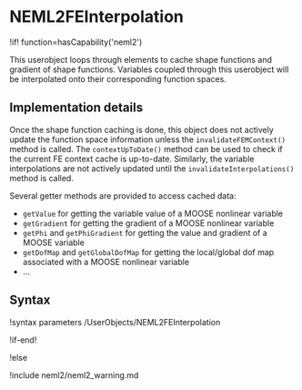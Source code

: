 # NEML2FEInterpolation

!if! function=hasCapability('neml2')

This userobject loops through elements to cache shape functions and gradient of shape functions. Variables coupled through this userobject will be interpolated onto their corresponding function spaces.

## Implementation details

Once the shape function caching is done, this object does not actively update the function space information unless the `invalidateFEMContext()` method is called. The `contextUpToDate()` method can be used to check if the current FE context cache is up-to-date. Similarly, the variable interpolations are not actively updated until the `invalidateInterpolations()` method is called.

Several getter methods are provided to access cached data:
- `getValue` for getting the variable value of a MOOSE nonlinear variable
- `getGradient` for getting the gradient of a MOOSE nonlinear variable
- `getPhi` and `getPhiGradient` for getting the value and gradient of a MOOSE variable
- `getDofMap` and `getGlobalDofMap` for getting the local/global dof map associated with a MOOSE nonlinear variable
- ...

## Syntax

!syntax parameters /UserObjects/NEML2FEInterpolation

!if-end!

!else

!include neml2/neml2_warning.md
